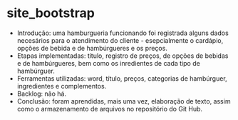 # site_bootstrap
- Introdução: uma hamburgueria funcionando foi registrada alguns dados necesários para o atendimento do cliente - esepcialmente o cardápio, opções de bebida e de hambúrgueres e os preços.
- Etapas implementadas: título, registro de preços, de opções de bebidas e de hambúrgueres, bem como os inredientes de cada tipo de hambúrguer.
- Ferramentas utilizadas: word, título, preços, categorias de hambúrguer, ingredientes e complementos.
- Backlog: não há.
- Conclusão: foram aprendidas, mais uma vez, elaboração de texto, assim como o armazenamento de arquivos no repositório do Git Hub.

                                     













